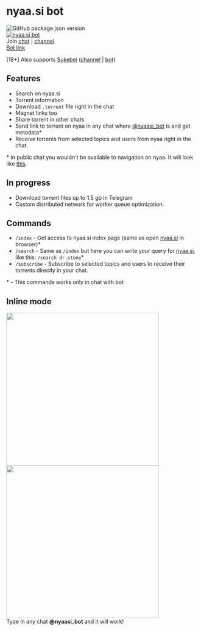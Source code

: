 # nyaa.si bot

![GitHub package.json version](https://img.shields.io/github/package-json/v/ejnshtein/nyaasi-bot?style=flat-square)  
[![nyaa.si bot](https://img.shields.io/badge/nyaa.si-bot-blue.svg?style=flat-square)](https://t.me/nyaasi_bot)   
Join [chat](https://t.me/nyaasi_chat) | [channel](https://t.me/nyaasi)  
[Bot link](https://t.me/nyaasi_bot)  

[18+] Also supports [Sukebei](https://sukebei.nyaa.si) ([channel](https://t.me/sukebeinyaasi) | [bot](https://t.me/sukebei_nyaasi_bot))

## Features

- Search on nyaa.si
- Torrent information
- Download `.torrent` file right in the chat
- Magnet links too
- Share torrent in other chats
- Send link to torrent on nyaa in any chat where [@nyaasi_bot](https://t.me/nyaasi_bot) is and get metadata*
- Receive torrents from selected topics and users from nyaa right in the chat.

\* In public chat you wouldn't be available to navigation on nyaa. It will look like [this](https://t.me/ithinkitsok/56).

## In progress

- Download torrent files up to 1.5 gb in Telegram
- Custom distributed network for worker queue optimization.

## Commands

- `/index` - Get access to nyaa.si index page (same as open [nyaa.si](https://nyaa.si/) in browser)*
- `/search` - Same as `/index` but here you can write your query for [nyaa.si](https://nyaa.si), like this: `/search dr.stone`*
- `/subscribe` - Subscribe to selected topics and users to receive their torrents directly in your chat.

\* - This commands works only in chat with bot

## Inline mode

[<img src="https://i.imgur.com/5VVUAv4.png" height="400">](https://t.me/nyaasi_bot)[<img src="https://i.imgur.com/S3nwDbf.png" height="400">](https://t.me/nyaasi_bot)  
Type in any chat **@nyaasi_bot** and it will work!
